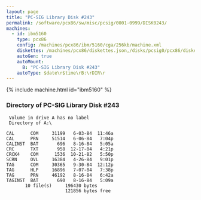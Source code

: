 ```yaml
---
layout: page
title: "PC-SIG Library Disk #243"
permalink: /software/pcx86/sw/misc/pcsig/0001-0999/DISK0243/
machines:
  - id: ibm5160
    type: pcx86
    config: /machines/pcx86/ibm/5160/cga/256kb/machine.xml
    diskettes: /machines/pcx86/diskettes.json,/disks/pcsig0/pcx86/diskettes.json
    autoGen: true
    autoMount:
      B: "PC-SIG Library Disk #243"
    autoType: $date\r$time\rB:\rDIR\r
---
```


{% include machine.html id="ibm5160" %}

### Directory of PC-SIG Library Disk #243

     Volume in drive A has no label
     Directory of A:\

    CAL      COM     31199   6-03-84  11:46a
    CAL      PRN     51514   6-06-84   7:04p
    CALINST  BAT       696   8-16-84   5:05a
    CRC      TXT       958  12-17-84   4:21p
    CRCK4    COM      1536  10-21-82   5:50p
    SCRN     OVL     16384   4-26-84   9:01p
    TAG      COM     30365   9-30-84  12:12p
    TAG      HLP     16896   7-07-84   7:38p
    TAG      PRN     46192   8-16-84   6:42a
    TAGINST  BAT       690   8-16-84   5:09a
           10 file(s)     196430 bytes
                          121856 bytes free
